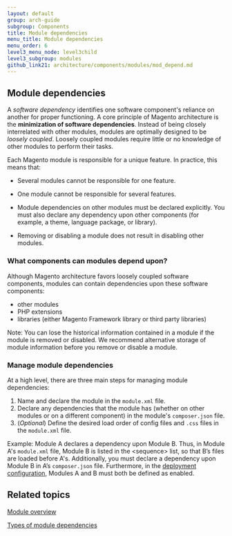 ```yaml
---
layout: default
group: arch-guide
subgroup: Components
title: Module dependencies
menu_title: Module dependencies
menu_order: 6
level3_menu_node: level3child
level3_subgroup: modules
github_link21: architecture/components/modules/mod_depend.md
---
```


<h2 id="m2devgde-moddep-intro"> Module dependencies</h2>

A <i>software dependency</i> identifies  one software component's reliance on another for proper functioning. A core principle of Magento architecture is the **minimization of software dependencies**. Instead of being closely interrelated with other modules, modules are optimally designed to be <i>loosely coupled</i>. Loosely coupled modules require little or no knowledge of other modules to perform their tasks. 

Each Magento module is responsible for a unique feature. In practice, this means that:

* Several modules cannot be responsible for one feature.

* One module cannot be responsible for several features.

* Module dependencies on other modules must be declared explicitly. You must also declare any dependency upon other components (for example, a theme, language package, or library).

* Removing or disabling a module does not result in disabling other modules.


<h3>What components can modules depend upon?</h3>
Although Magento architecture favors loosely coupled software components, modules can contain dependencies upon these software components:

* other modules
* PHP extensions
* libraries (either Magento Framework library or third party libraries)

<div class="bs-callout bs-callout-warning" id="warning">
<p>Note: You can lose the historical information contained in a module if the module is removed or disabled. We recommend alternative storage of module information before you remove or disable a module.</p></div>

<h3 id="m2devgde-moddep-intro">Manage module dependencies</h3>

At a high level, there are three main steps for managing module dependencies:

1. Name and declare the module in the `module.xml` file.
2. Declare any dependencies that the module has (whether on other modules or on a different component) in the module's `composer.json` file.
3. (*Optional*) Define the desired load order of config files and `.css` files in the `module.xml` file.

Example: Module A declares a dependency upon Module B. Thus, in Module A's `module.xml` file, Module B is listed in the &lt;sequence> list, so that B’s files are loaded before A's. Additionally, you must declare a dependency upon Module B in A’s `composer.json` file. Furthermore, in the <a href="{{ site.gdeurl21 }}config-guide/config/config-php.html">deployment configuration</a>, Modules A and B must both be defined as enabled.




<h2 id="m2arch-module-related">Related topics</h2>

<a href="{{ site.gdeurl21 }}architecture/archi_perspectives/components/modules/mod_intro.html">Module overview</a>


<a href="{{ site.gdeurl21 }}architecture/archi_perspectives/components/modules/mod_depend_types.html">Types of module dependencies</a>




